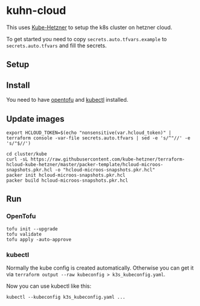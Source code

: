 # kuhn-cloud

This uses [Kube-Hetzner](https://github.com/kube-hetzner/terraform-hcloud-kube-hetzner) to setup the k8s cluster on hetzner cloud.

To get started you need to copy `secrets.auto.tfvars.example` to `secrets.auto.tfvars` and fill the secrets.

## Setup

## Install

You need to have [opentofu](https://opentofu.org/) and [kubectl](https://kubernetes.io/docs/reference/kubectl/) installed.

## Update images

```
export HCLOUD_TOKEN=$(echo "nonsensitive(var.hcloud_token)" | terraform console -var-file secrets.auto.tfvars | sed -e 's/^"//' -e 's/"$//')

cd cluster/kube
curl -sL https://raw.githubusercontent.com/kube-hetzner/terraform-hcloud-kube-hetzner/master/packer-template/hcloud-microos-snapshots.pkr.hcl -o "hcloud-microos-snapshots.pkr.hcl"
packer init hcloud-microos-snapshots.pkr.hcl
packer build hcloud-microos-snapshots.pkr.hcl
```

## Run

### OpenTofu

```
tofu init --upgrade
tofu validate
tofu apply -auto-approve
```

### kubectl

Normally the kube config is created automatically. Otherwise you can get it via `terraform output --raw kubeconfig > k3s_kubeconfig.yaml`.

Now you can use kubectl like this:
```
kubectl --kubeconfig k3s_kubeconfig.yaml ...
```
